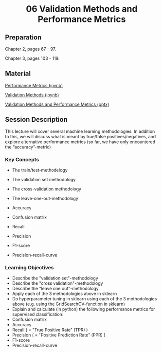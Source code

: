 <h1 align="center">06 Validation Methods and Performance Metrics</h1>

## Preparation

Chapter 2, pages 67 - 97. 

Chapter 3, pages 103 - 119.

## Material

[Performance Metrics (ipynb)](src/Performance%20metrics.ipynb)

[Validation Methods (ipynb)](src/Validation%20methods.ipynb)

[Validation Methods and Performance Metrics (pptx)](src/Validation%20methods%20and%20performance%20metrics%20-%20Raw.pptx)

## Session Description

This lecture will cover several machine learning methodologies. In addition to this, we will discuss what is meant by true/false positives/negatives, and explore alternative performance metrics (so far, we have only encountered the “accuracy”-metric)

### Key Concepts

- The train/test-methodelogy 
- The validation set methodology 
- The cross-validation methodology 
- The leave-one-out-methodology 

- Accuracy 
- Confusion matrix 
- Recall 
- Precision 
- F1-score 
- Precision-recall-curve 

### Learning Objectives

- Describe the "validation set"-methodology 
- Describe the "cross validation"-methodology 
- Describe the "leave one out"-methodology 
- Apply each of the 3 methodologies above in sklearn 
- Do hyperparameter tuning in sklearn using each of the 3 methodologies above (e.g. using the GridSearchCV-function in sklearn) 
- Explain and calculate (in python) the following performance metrics for supervised classification: 
- Confusion matrix 
- Accuracy 
- Recall ( = "True Positive Rate" (TPR) ) 
- Precision ( = "Positive Prediction Rate" (PPR) ) 
- F1-score 
- Precision-recall-curve
